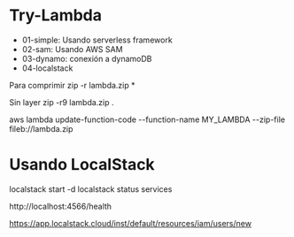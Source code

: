 # Try-Lambda

- 01-simple: Usando serverless framework
- 02-sam: Usando AWS SAM
- 03-dynamo: conexión a dynamoDB
- 04-localstack

Para comprimir
zip -r lambda.zip \*

Sin layer
zip -r9 lambda.zip .

aws lambda update-function-code --function-name MY_LAMBDA --zip-file fileb://lambda.zip

# Usando LocalStack

localstack start -d
localstack status services

http://localhost:4566/health

https://app.localstack.cloud/inst/default/resources/iam/users/new
